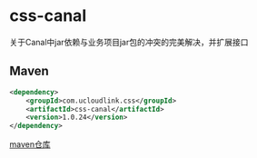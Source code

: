 # css-canal
关于Canal中jar依赖与业务项目jar包的冲突的完美解决，并扩展接口

## Maven

```xml
<dependency>
    <groupId>com.ucloudlink.css</groupId>
    <artifactId>css-canal</artifactId>
    <version>1.0.24</version>
</dependency>
```
[maven仓库](https://oss.sonatype.org/content/repositories/releases/com/ucloudlink/css/css-canal/)
